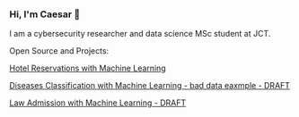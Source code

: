 ### Hi, I'm Caesar 👋

I am a cybersecurity researcher and data science MSc student at JCT.

Open Source and Projects:

[Hotel Reservations with Machine Learning](https://github.com/1-caesar-1/Hotel-Reservations-With-Pyhton)


[Diseases Classification with Machine Learning - bad data eaxmple - DRAFT](https://github.com/1-caesar-1/Diseases-Classification-BAD-DATA)


[Law Admission with Machine Learning - DRAFT](https://github.com/1-caesar-1/Law-Admission)
